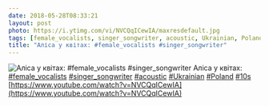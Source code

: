 ```yaml
---
date: 2018-05-28T08:33:21
layout: post
photo: https://i.ytimg.com/vi/NVCQqICewIA/maxresdefault.jpg
tags: [female_vocalists, singer_songwriter, acoustic, Ukrainian, Poland, 10s]
title: "Аліса у квітах: #female_vocalists #singer_songwriter"
---
```

![Аліса у квітах: #female_vocalists #singer_songwriter](https://i.ytimg.com/vi/NVCQqICewIA/maxresdefault.jpg)
Аліса у квітах: [#female_vocalists](/tags/#female_vocalists) [#singer_songwriter](/tags/#singer_songwriter) [#acoustic](/tags/#acoustic) [#Ukrainian](/tags/#Ukrainian) [#Poland](/tags/#Poland) [#10s](/tags/#10s) [https://www.youtube.com/watch?v=NVCQqICewIA](https://www.youtube.com/watch?v=NVCQqICewIA)